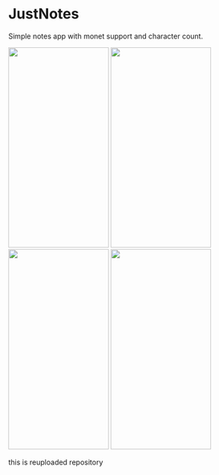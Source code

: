 # JustNotes
Simple notes app with monet support and character count.

<img src="https://user-images.githubusercontent.com/53698992/186878928-d09dd5be-5f95-471e-bbe7-238469539025.png" width="200" height="400" /> <img src="https://user-images.githubusercontent.com/53698992/186878940-cba5c5b5-a725-4291-a109-cae97d72505f.png" width="200" height="400" /> <img src="https://user-images.githubusercontent.com/53698992/186878946-0f518b3b-9052-462c-8784-042d039499e3.png" width="200" height="400" /> <img src="https://user-images.githubusercontent.com/53698992/186878953-83961a5f-298b-4e31-a581-7a54700fcab1.png" width="200" height="400" />

this is reuploaded repository
